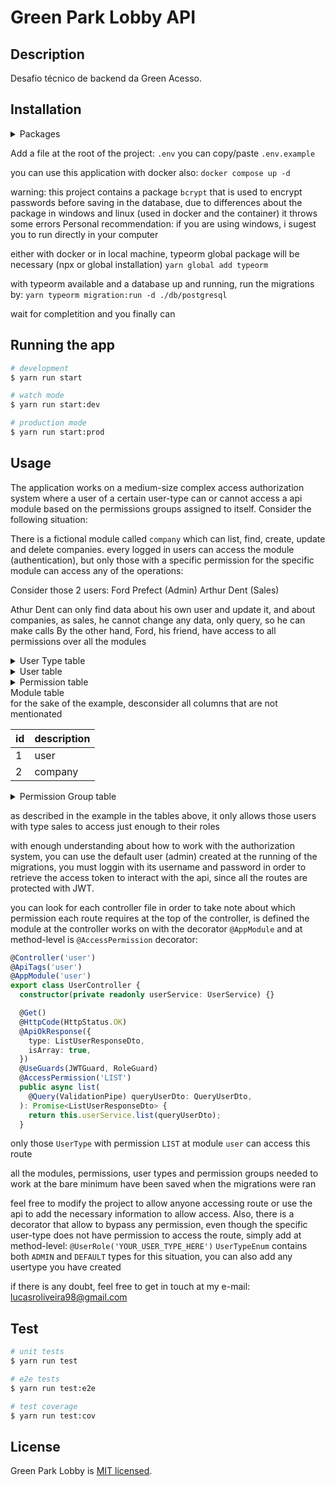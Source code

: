 # Green Park Lobby API

## Description
Desafio técnico de backend da Green Acesso.

## Installation

<details>
<summary>Packages</summary>
  <details>
  <summary>npm</summary>

  ```bash
  $ npm i
  ```
  </details>

  <details>
  <summary>yarn</summary>

  ```bash
  $ yarn
  ```

  </details>
</details>

Add a file at the root of the project: `.env`
you can copy/paste `.env.example`

you can use this application with docker also:
`docker compose up -d`

warning: this project contains a package `bcrypt` that is used to encrypt passwords
before saving in the database, due to differences about the package in windows and linux (used in docker and the container) it throws some errors
Personal recommendation: if you are using windows, i sugest you to run directly in your
computer

either with docker or in local machine, typeorm global package will be necessary (npx or global installation)
`yarn global add typeorm`

with typeorm available and a database up and running, run the migrations by:
`yarn typeorm migration:run -d ./db/postgresql`

wait for completition and you finally can

## Running the app

```bash
# development
$ yarn run start

# watch mode
$ yarn run start:dev

# production mode
$ yarn run start:prod
```

## Usage
The application works on a medium-size complex access authorization system where a user of a certain user-type can or cannot access a api module based on the permissions groups assigned to itself. Consider the following situation:

There is a fictional module called `company` which can list, find, create, update and delete companies. every logged in users can access the module (authentication), but only those with a specific permission for the specific module can access any of the operations:

Consider those 2 users:
Ford Prefect (Admin)
Arthur Dent (Sales)

Athur Dent can only find data about his own user and update it, and about companies, as sales, he cannot change any data, only query, so he can make calls
By the other hand, Ford, his friend, have access to all permissions over all the modules

<details>
<summary>User Type table</summary>
for the sake of the example, desconsider all columns that are not mentionated

| id | description |
| --- | --- |
| 1 | ADMIN |
| 2 | SALES |
</details>

<details>
<summary>User table</summary>
for the sake of the example, desconsider all columns that are not mentionated

| id | name | username | userTypeId |
| --- | --- | --- | --- |
| 1 | Ford Prefect | f.prefect | 1 |
| 2 | Arthur Dent | a.dent | 2 |
</details>

<details>
<summary>Permission table</summary>
for the sake of the example, desconsider all columns that are not mentionated

| id | description |
| --- | --- |
| 1 | LIST |
| 2 | FIND |
| 3 | CREATE |
| 4 | UPDATE |
| 5 | DELETE |
</details>

<detais>
<summary>Module table</summary>
for the sake of the example, desconsider all columns that are not mentionated

| id | description |
| --- | --- |
| 1 | user |
| 2 | company |
</details>

<details>
<summary>Permission Group table</summary>
for the sake of the example, desconsider all columns that are not mentionated

| id | userTypeId | moduleId | permissionId |
| --- | --- | --- | --- |
| 1 | 1 | 1 | 1 |
| 2 | 1 | 1 | 2 |
| 3 | 1 | 1 | 3 |
| 4 | 1 | 1 | 4 |
| 5 | 1 | 1 | 5 |
| 6 | 1 | 2 | 1 |
| 7 | 1 | 2 | 2 |
| 8 | 1 | 2 | 3 |
| 9 | 1 | 2 | 4 |
| 10 | 1 | 2 | 5 |
| 11 | 2 | 1 | 2 |
| 12 | 2 | 1 | 4 |
| 13 | 2 | 2 | 1 |
| 14 | 2 | 2 | 2 |
</details>

as described in the example in the tables above, it only allows those users with type sales to access just enough to their roles

with enough understanding about how to work with the authorization system, you can use the default user (admin) created at the running of the migrations, you must loggin with its username and password in order to retrieve the access token to interact with the api, since all the routes are protected with JWT.

you can look for each controller file in order to take note about which permission each route requires
at the top of the controller, is defined the module at the controller works on with the decorator `@AppModule` and at method-level is `@AccessPermission` decorator:
```typescript
@Controller('user')
@ApiTags('user')
@AppModule('user')
export class UserController {
  constructor(private readonly userService: UserService) {}

  @Get()
  @HttpCode(HttpStatus.OK)
  @ApiOkResponse({
    type: ListUserResponseDto,
    isArray: true,
  })
  @UseGuards(JWTGuard, RoleGuard)
  @AccessPermission('LIST')
  public async list(
    @Query(ValidationPipe) queryUserDto: QueryUserDto,
  ): Promise<ListUserResponseDto> {
    return this.userService.list(queryUserDto);
  }
```

only those `UserType` with permission `LIST` at module `user` can access this route

all the modules, permissions, user types and permission groups needed to work at the bare minimum have been saved when the migrations were ran

feel free to modify the project to allow anyone accessing route or use the api to add the necessary information to allow access. Also, there is a decorator that allow to bypass any permission, even though the specific user-type does not have permission to access the route, simply add at method-level: `@UserRole('YOUR_USER_TYPE_HERE')`
`UserTypeEnum` contains both `ADMIN` and `DEFAULT` types for this situation, you can also add any usertype you have created

if there is any doubt, feel free to get in touch at my e-mail:
[lucasroliveira98@gmail.com](lucasroliveira98@gmail.com)

## Test

```bash
# unit tests
$ yarn run test

# e2e tests
$ yarn run test:e2e

# test coverage
$ yarn run test:cov
```

## License

Green Park Lobby is [MIT licensed](LICENSE).
